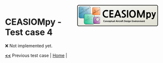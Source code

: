 <img align="right" height="70" src="../../documents/logos/CEASIOMpy_banner_main.png">

# CEASIOMpy - Test case 4

:x: Not implemented yet.

[**<<**](../test_case_3/README.md) Previous test case | [Home](../../README.md#test-cases) |